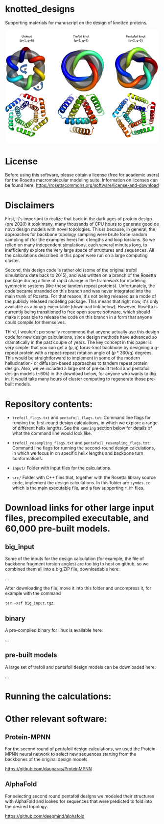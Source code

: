 # knotted_designs

Supporting materials for manuscript on the design of knotted proteins.

![donuts](_img/Slide1.png)

# License

Before using this software, please obtain a license (free for academic users)
for the Rosetta macromolecular modeling suite. Information on licenses can be
found here: https://rosettacommons.org/software/license-and-download

# Disclaimers

First, it's important to realize that back in the dark ages of protein design
(pre 2020) it took many, many thousands of CPU hours to generate good
de novo design models with novel topologies.
This is because, in general, the approaches for backbone topology sampling
were brute force random sampling of (for the examples here) helix lengths and
loop torsions. So we relied on
many independent simulations, each several minutes long, to inefficiently explore
the very large space of structures and sequences. All the calculations described
in this paper were run on a large computing cluster.

Second, this design code is rather old (some of the original trefoil simulations date
back to 2015), and was written on a branch of the Rosetta package during a time
of rapid change in the framework for modeling symmetric systems (like these
tandem repeat proteins). Unfortunately, the code became stranded on this branch
and was never integrated into the main trunk of Rosetta. For that reason, it's not
being released as a mode of the publicly released modeling package. This means that
right now, it's only available as a binary executable (download link below).
However, Rosetta is currently being transitioned to free open source software, which
should make it possible to release the code on this branch in a form that
anyone could compile for themselves.

Third, I wouldn't personally recommend that anyone actually use this design code for
new design calculations, since design methods have advanced so dramatically in the
past couple of years. The key concept in this paper is very simple: that you can
get a $(p,q)$ torus-knot backbone by designing a $q$-repeat protein with
a repeat-repeat rotation angle of $(p * 360/ q)$ degrees.
This would be straightforward to
implement in some of the modern hallucination- or diffusion-based approaches to
tandem repeat protein design. Also, we've included a large set of
pre-built trefoil and pentafoil design models (~60k) in the download below,
for anyone who wants to dig in. It would take many hours of cluster computing
to regenerate those pre-built models.

# Repository contents:

* `trefoil_flags.txt` and `pentafoil_flags.txt`:
Command line flags for running the first-round design calculations,
in which we explore a range of different helix lengths.
See the `Running` section below for details of what
the command line would look like.

* `trefoil_resampling_flags.txt` and `pentafoil_resampling_flags.txt`:
Command line flags for running the second-round
design calculations, in which we focus in on specific helix lengths and
backbone turn conformations.

* `input/` Folder with input files for the calculations.

* `src/` Folder with C++ files that, together with the Rosetta library
source code, implement the design calculations. In this folder are `symdes.cc`
which is the main executable file, and a few supporting `*.hh` files. 

# Download links for other large input files, precompiled executable, and 60,000 pre-built models.

## big_input

Some of the inputs for the design calculation (for example, the file of
backbone fragment torsion angles) are too big to host on github, so we
combined them all into a big ZIP file, downloadable here:

...

After downloading the file, move it into this folder and uncompress it, for example
with the command

`tar -xzf big_input.tgz`

## binary

A pre-compiled binary for linux is available here:

...

## pre-built models

A large set of trefoil and pentafoil design models can be downloaded here:

...


# Running the calculations:


# Other relevant software:

## Protein-MPNN
For the second round of pentafoil design calculations, we used the Protein-MPNN
neural network to select new sequences starting from the backbones of the
original design models.

https://github.com/dauparas/ProteinMPNN

## AlphaFold
For selecting second round pentafoil designs we modeled their structures with
AlphaFold and looked for sequences that were predicted to fold into the desired
topology.

https://github.com/deepmind/alphafold



